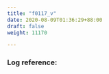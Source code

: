 ```yaml
---
title: "f0117_v"
date: 2020-08-09T01:36:29+88:00
draft: false
weight: 11170

---
```


### Log reference: <no value>

```
